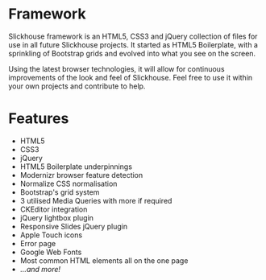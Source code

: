 Framework
=========

Slickhouse framework is an HTML5, CSS3 and jQuery collection of files for use in all future Slickhouse projects. It started as HTML5 Boilerplate, with a sprinkling of Bootstrap grids and evolved into what you see on the screen.

Using the latest browser technologies, it will allow for continuous improvements of the look and feel of Slickhouse. Feel free to use it within your own projects and contribute to help.

Features
========

* HTML5
* CSS3
* jQuery
* HTML5 Boilerplate underpinnings
* Modernizr browser feature detection
* Normalize CSS normalisation
* Bootstrap's grid system
* 3 utilised Media Queries with more if required
* CKEditor integration
* jQuery lightbox plugin
* Responsive Slides jQuery plugin
* Apple Touch icons
* Error page
* Google Web Fonts
* Most common HTML elements all on the one page
* _...and more!_
